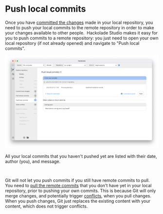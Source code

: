 # Push local commits

Once you have [committed the changes](<Commitlocalchanges.md>) made in your local repository, you need to push your local commits to the remote repository in order to make your changes available to other people.&nbsp; Hackolade Studio makes it easy for you to push commits to a remote repository: you just need to open your own local repository (if not already opened) and navigate to "Push local commits".

![Image](<lib/Workgroup%20push1.png>)

All your local commits that you haven't pushed yet are listed with their date, author (you), and message.

&nbsp;

Git will not let you push commits if you still have remote commits to pull.&nbsp; You need to [pull the remote commits](<Pullremotecommits.md>) that you don't have yet in your local repository, prior to pushing your own commits. This is because Git will only merge changes, and potentially trigger [conflicts](<Concepts1.md>), when you pull changes.&nbsp; When you push changes, Git just replaces the existing content with your content, which does not trigger conflicts.

